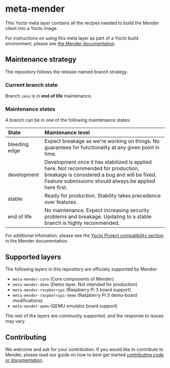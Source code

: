 # meta-mender

This Yocto meta layer contains all the recipes needed to build the Mender client into a Yocto image.

For instructions on using this meta layer as part of a Yocto build environment, please see [the Mender documentation](https://docs.mender.io/system-updates-yocto-project).

## Maintenance strategy

The repository follows the release-named branch strategy.

### Current branch state

Branch `zeus` is in **end of life** maintenance.

### Maintenance states

A branch can be in one of the following maintenance states:

| State | Maintenance level |
| :---- | :---------------- |
| bleeding edge | Expect breakage as we're working on things. No guarantees for functionality at any given point in time. |
| development | Development once it has stabilized is applied here. Not recommended for production, breakage is considered a bug and will be fixed. Feature submissions should always be applied here first. |
| stable | Ready for production. Stability takes precedence over features. |
| end of life | No maintenance. Expect increasing security problems and breakage. Updating to a stable branch is highly recommended. |

For additional infomation, please see the [Yocto Project compatibility section](https://docs.mender.io/overview/compatibility#mender-client-and-yocto-project-version) in the Mender documentation.

## Supported layers

The following layers in this repository are officially supported by Mender:

* `meta-mender-core` (Core components of Mender)
* `meta-mender-demo` (Demo layer. Not intended for production)
* `meta-mender-raspberrypi` (Raspberry Pi 3 board support)
* `meta-mender-raspberrypi-demo` (Raspberry Pi 3 demo-board modifications)
* `meta-mender-qemu` (QEMU emulator board support)

The rest of the layers are community supported, and the response to issues may vary.

## Contributing

We welcome and ask for your contribution. If you would like to contribute to Mender, please read our guide on how to best get started [contributing code or documentation](https://github.com/mendersoftware/mender/blob/master/CONTRIBUTING.md).

